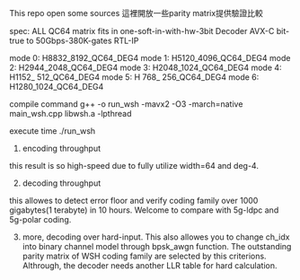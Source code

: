 
This repo open some sources
這裡開放一些parity matrix提供驗證比較

 spec: ALL QC64 matrix fits in one-soft-in-with-hw-3bit Decoder 
       AVX-C bit-true to 50Gbps-380K-gates RTL-IP
       
 mode 0: H8832_8192_QC64_DEG4
 mode 1: H5120_4096_QC64_DEG4
 mode 2: H2944_2048_QC64_DEG4
 mode 3: H2048_1024_QC64_DEG4
 mode 4: H1152_ 512_QC64_DEG4
 mode 5: H 768_ 256_QC64_DEG4
 mode 6: H1280_1024_QC64_DEG4

compile command
g++ -o run_wsh -mavx2 -O3 -march=native main_wsh.cpp libwsh.a -lpthread

execute
time ./run_wsh

1. encoding throughput 

this result is so high-speed due to fully utilize width=64 and deg-4.

2. decoding throughput

this allowes to detect error floor and verify coding family over 1000 gigabytes(1 terabyte) in 10 hours.
Welcome to compare with 5g-ldpc and 5g-polar coding.

3. more, decoding over hard-input.
   This also allowes you to change ch_idx into binary channel model through bpsk_awgn function.
   The outstanding parity matrix of WSH coding family are selected by this criterions.
   Althrough, the decoder needs another LLR table for hard calculation.





